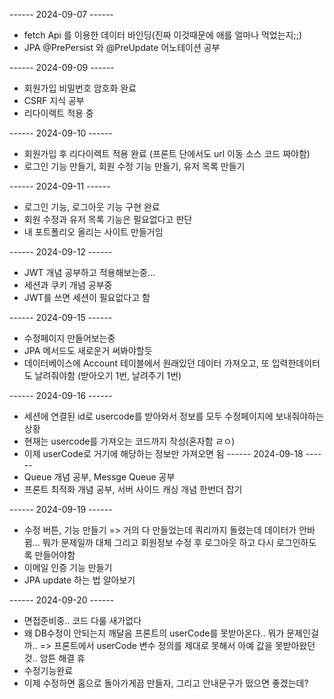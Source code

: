 ------ 2024-09-07 ------
- fetch Api 를 이용한 데이터 바인딩(진짜 이것때문에 애를 얼마나 먹었는지;;)
- JPA @PrePersist 와 @PreUpdate 어노테이션 공부 

------ 2024-09-09 ------
- 회원가입 비밀번호 암호화 완료
- CSRF 지식 공부
- 리다이렉트 적용 중

------ 2024-09-10 ------
- 회원가입 후 리다이렉트 적용 완료 (프론트 단에서도 url 이동 소스 코드 짜야함)
- 로그인 기능 만들기, 회원 수정 기능 만들기, 유저 목록 만들기

------ 2024-09-11 ------
- 로그인 기능, 로그아웃 기능 구현 완료
- 회원 수정과 유저 목록 기능은 필요없다고 판단
- 내 포트폴리오 올리는 사이트 만들거임

------ 2024-09-12 ------
- JWT 개념 공부하고 적용해보는중...
- 세션과 쿠키 개념 공부중
- JWT를 쓰면 세션이 필요없다고 함

------ 2024-09-15 ------
- 수정페이지 만들어보는중
- JPA 메서드도 새로운거 써봐야할듯
- 데이터베이스에 Account 테이블에서 원래있던 데이터 가져오고, 또 입력한데이터도 날려줘야함 (받아오기 1번, 날려주기 1번)

------ 2024-09-16 ------
- 세션에 연결된 id로 usercode를 받아와서 정보를 모두 수정페이지에 보내줘야하는 상황
- 현재는 usercode를 가져오는 코드까지 작성(혼자함 ㄹㅇ)
- 이제 userCode로 거기에 해당하는 정보만 가져오면 됨 
------ 2024-09-18 ------
- Queue 개념 공부, Messge Queue 공부
- 프론트 최적화 개념 공부, 서버 사이드 캐싱 개념 한번더 잡기

------ 2024-09-19 ------
- 수정 버튼, 기능 만들기
  => 거의 다 만들었는데 쿼리까지 돌렸는데 데이터가 안바뀜... 뭐가 문제일까 대체
  그리고 회원정보 수정 후 로그아웃 하고 다시 로그인하도록 만들어야함
- 이메일 인증 기능 만들기
- JPA update 하는 법 알아보기

------ 2024-09-20 ------
- 면접준비중.. 코드 다룰 새가없다
- 왜 DB수정이 안되는지 깨달음 프론트의 userCode를 못받아온다.. 뭐가 문제인걸까..
=> 프론트에서 userCode 변수 정의를 제대로 못해서 아예 값을 못받아왔던것.. 암튼 해결 휴
- 수정기능완료
- 이제 수정하면 홈으로 돌아가게끔 만들자, 그리고 안내문구가 떴으면 좋겠는데?
  